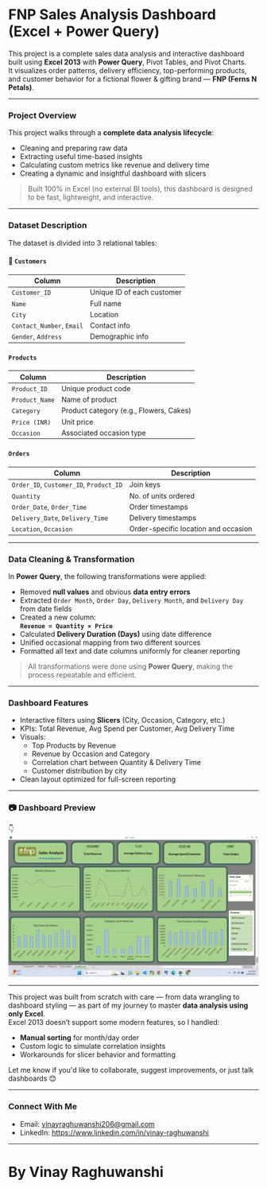 # FNP Sales Analysis Dashboard (Excel + Power Query)

This project is a complete sales data analysis and interactive dashboard built using **Excel 2013** with **Power Query**, Pivot Tables, and Pivot Charts.  
It visualizes order patterns, delivery efficiency, top-performing products, and customer behavior for a fictional flower & gifting brand — **FNP (Ferns N Petals)**.

---

### Project Overview

This project walks through a **complete data analysis lifecycle**:
- Cleaning and preparing raw data
- Extracting useful time-based insights
- Calculating custom metrics like revenue and delivery time
- Creating a dynamic and insightful dashboard with slicers

> Built 100% in Excel (no external BI tools), this dashboard is designed to be fast, lightweight, and interactive.

---

### Dataset Description

The dataset is divided into 3 relational tables:

#### 🧾 `Customers`
| Column | Description |
|--------|-------------|
| `Customer_ID` | Unique ID of each customer |
| `Name` | Full name |
| `City` | Location |
| `Contact_Number`, `Email` | Contact info |
| `Gender`, `Address` | Demographic info |

####  `Products`
| Column | Description |
|--------|-------------|
| `Product_ID` | Unique product code |
| `Product_Name` | Name of product |
| `Category` | Product category (e.g., Flowers, Cakes) |
| `Price (INR)` | Unit price |
| `Occasion` | Associated occasion type |

####  `Orders`
| Column | Description |
|--------|-------------|
| `Order_ID`, `Customer_ID`, `Product_ID` | Join keys |
| `Quantity` | No. of units ordered |
| `Order_Date`, `Order_Time` | Order timestamps |
| `Delivery_Date`, `Delivery_Time` | Delivery timestamps |
| `Location`, `Occasion` | Order-specific location and occasion |

---

###  Data Cleaning & Transformation

In **Power Query**, the following transformations were applied:

- Removed **null values** and obvious **data entry errors**
- Extracted `Order Month`, `Order Day`, `Delivery Month`, and `Delivery Day` from date fields
- Created a new column:  
  **`Revenue = Quantity × Price`**
- Calculated **Delivery Duration (Days)** using date difference
- Unified occasional mapping from two different sources
- Formatted all text and date columns uniformly for cleaner reporting

> All transformations were done using **Power Query**, making the process repeatable and efficient.

---

### Dashboard Features

- Interactive filters using **Slicers** (City, Occasion, Category, etc.)
- KPIs: Total Revenue, Avg Spend per Customer, Avg Delivery Time
- Visuals:
  - Top Products by Revenue
  - Revenue by Occasion and Category
  - Correlation chart between Quantity & Delivery Time
  - Customer distribution by city
- Clean layout optimized for full-screen reporting

---

### 📷 Dashboard Preview
 
👇  
![Dashboard Preview](https://github.com/vinayraghu1c/F_and_P_Sales_Analysis_Excel/blob/main/Dashboard_Image.png)


---

This project was built from scratch with care — from data wrangling to dashboard styling — as part of my journey to master **data analysis using only Excel**.  
Excel 2013 doesn’t support some modern features, so I handled:
- **Manual sorting** for month/day order
- Custom logic to simulate correlation insights
- Workarounds for slicer behavior and formatting

Let me know if you'd like to collaborate, suggest improvements, or just talk dashboards 😊

---

### Connect With Me

- Email: vinayraghuwanshi206@gmail.com  
- LinkedIn: https://www.linkedin.com/in/vinay-raghuwanshi

---
# By Vinay Raghuwanshi

